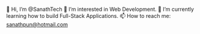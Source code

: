 👋 Hi, I’m @SanathTech
👀 I’m interested in Web Development.
🌱 I’m currently learning how to build Full-Stack Applications.
📫 How to reach me: sanathpun@hotmail.com
